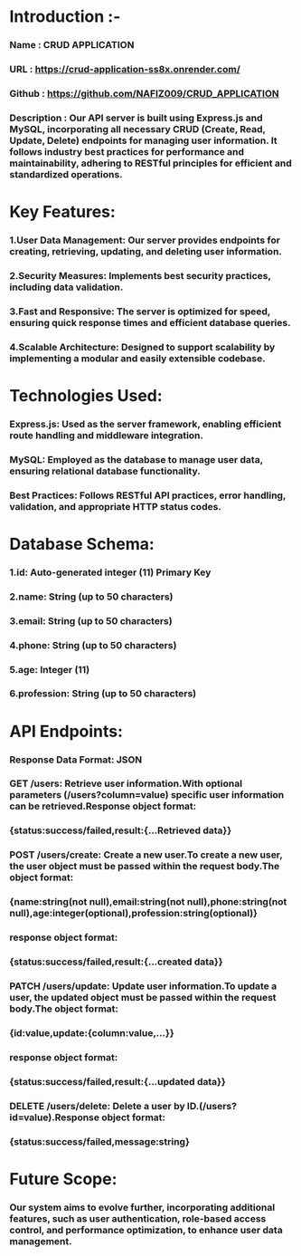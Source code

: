 # Introduction :-

### Name : CRUD APPLICATION
### URL : https://crud-application-ss8x.onrender.com/
### Github : https://github.com/NAFIZ009/CRUD_APPLICATION
### Description : Our API server is built using Express.js and MySQL, incorporating all necessary CRUD (Create, Read, Update, Delete) endpoints for managing user information. It follows industry best practices for performance and maintainability, adhering to RESTful principles for efficient and standardized operations.

# Key Features:

### 1.User Data Management: Our server provides endpoints for creating, retrieving, updating, and deleting user information.
### 2.Security Measures: Implements best security practices, including data validation.
### 3.Fast and Responsive: The server is optimized for speed, ensuring quick response times and efficient database queries.
### 4.Scalable Architecture: Designed to support scalability by implementing a modular and easily extensible codebase.

# Technologies Used:

### Express.js: Used as the server framework, enabling efficient route handling and middleware integration.
### MySQL: Employed as the database to manage user data, ensuring relational database functionality.
### Best Practices: Follows RESTful API practices, error handling, validation, and appropriate HTTP status codes.


# Database Schema:

### 1.id: Auto-generated integer (11) Primary Key
### 2.name: String (up to 50 characters)
### 3.email: String (up to 50 characters)
### 4.phone: String (up to 50 characters)
### 5.age: Integer (11)
### 6.profession: String (up to 50 characters)

# API Endpoints:

### Response Data Format: JSON

### GET /users: Retrieve user information.With optional parameters (/users?column=value) specific user information can be retrieved.Response object format:
### {status:success/failed,result:{...Retrieved data}}

### POST /users/create: Create a new user.To create a new user, the user object must be passed within the request body.The object format:
### {name:string(not null),email:string(not null),phone:string(not null),age:integer(optional),profession:string(optional)}
### response object format:
### {status:success/failed,result:{...created data}}

### PATCH /users/update: Update user information.To update a user, the updated object must be passed within the request body.The object format:
### {id:value,update:{column:value,...}}
### response object format:
### {status:success/failed,result:{...updated data}}

### DELETE /users/delete: Delete a user by ID.(/users?id=value).Response object format:
### {status:success/failed,message:string}

# Future Scope:
### Our system aims to evolve further, incorporating additional features, such as user authentication, role-based access control, and performance optimization, to enhance user data management.
